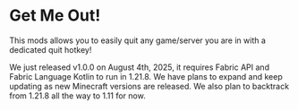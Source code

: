 # Get Me Out!

This mods allows you to easily quit any game/server you are in with a dedicated quit hotkey!

We just released v1.0.0 on August 4th, 2025, it requires Fabric API and Fabric Language Kotlin to run in 1.21.8. We have plans to expand and keep updating as new Minecraft versions are released. We also plan to backtrack from 1.21.8 all the way to 1.11 for now.
